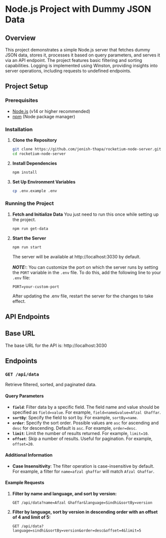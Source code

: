 # Node.js Project with Dummy JSON Data

## Overview

This project demonstrates a simple Node.js server that fetches dummy JSON data, stores it, processes it based on query parameters, and serves it via an API endpoint. The project features basic filtering and sorting capabilities. Logging is implemented using Winston, providing insights into server operations, including requests to undefined endpoints.

## Project Setup

### Prerequisites

- [Node.js](https://nodejs.org/) (v14 or higher recommended)
- [npm](https://www.npmjs.com/) (Node package manager)

### Installation

1. **Clone the Repository**

   ```bash
   git clone https://github.com/jenish-thapa/rocketium-node-server.git
   cd rocketium-node-server
   ```

2. **Install Dependencies**

   ```bash
   npm install
   ```

3. **Set Up Environment Variables**

   ```bash
   cp .env.example .env
   ```

### Running the Project

1. **Fetch and Initialize Data**
    You just need to run this once while setting up the project.
    <br>
   ```bash
   npm run get-data
   ```

2. **Start the Server**

   ```bash
   npm run start
   ```

   The server will be available at http://localhost:3030 by default.
   <br><br>
   **_NOTE:_**: You can customize the port on which the server runs by setting the `PORT` variable in the `.env` file. To do this, add the following line to your `.env` file:

   ```text
   PORT=your-custom-port
   ```

   After updating the .env file, restart the server for the changes to take effect.

## API Endpoints

## Base URL

The base URL for the API is: http://localhost:3030

## Endpoints

### `GET /api/data`

Retrieve filtered, sorted, and paginated data.

#### Query Parameters

- **`field`**: Filter data by a specific field. The field name and value should be specified as `field=value`. For example, `field=name&value=Afzal Ghaffar`.
- **`sortBy`**: Specify the field to sort by. For example, `sortBy=name`.
- **`order`**: Specify the sort order. Possible values are `asc` for ascending and `desc` for descending. Default is `asc`. For example, `order=desc`.
- **`limit`**: Limit the number of results returned. For example, `limit=10`.
- **`offset`**: Skip a number of results. Useful for pagination. For example, `offset=20`.

#### Additional Information

- **Case Insensitivity**: The filter operation is case-insensitive by default. For example, a filter for `name=afzal ghaffar` will match `Afzal Ghaffar`.

#### Example Requests

1. **Filter by name and language, and sort by version:**

   ```http
   GET /api/data?name=Afzal Ghaffar&language=Sindhi&sortBy=version
   ```

2. **Filter by language, sort by version in descending order with an offset of 4 and limit of 5:**
    ```http
    GET /api/data?language=sindhi&sortBy=version&order=desc&offset=4&limit=5
    ```
